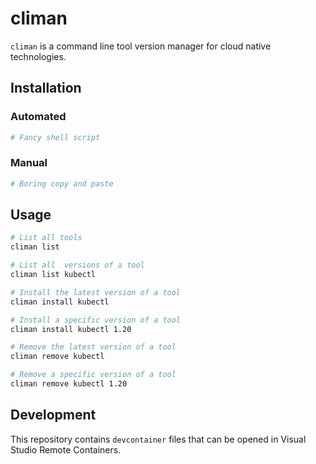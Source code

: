 # climan

`climan` is a command line tool version manager for cloud native technologies.

## Installation
### Automated
```bash
# Fancy shell script
```

### Manual
```bash
# Boring copy and paste
```

## Usage
```bash
# List all tools
climan list

# List all  versions of a tool
climan list kubectl

# Install the latest version of a tool
climan install kubectl

# Install a specific version of a tool
climan install kubectl 1.20

# Remove the latest version of a tool
climan remove kubectl

# Remove a specific version of a tool
climan remove kubectl 1.20

```

## Development
This repository contains `devcontainer` files that can be opened in Visual Studio Remote Containers.
